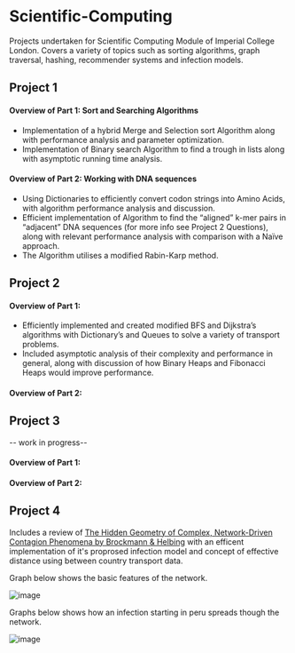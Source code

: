 # Scientific-Computing
Projects undertaken for Scientific Computing Module of Imperial College London. Covers a variety of topics such as sorting algorithms, graph traversal, hashing, recommender systems and infection models.

## Project 1
#### Overview of Part 1: Sort and Searching Algorithms
* Implementation of a hybrid Merge and Selection sort Algorithm along with performance analysis and parameter optimization.
* Implementation of Binary search Algorithm to find a trough in lists along with asymptotic running time analysis. 
#### Overview of Part 2: Working with DNA sequences
* Using Dictionaries to efficiently convert codon strings into Amino Acids, with algorithm performance analysis and discussion.  
* Efficient implementation of Algorithm to find the “aligned” k-mer pairs in “adjacent” DNA sequences (for more info see Project 2 Questions), along with relevant performance analysis with comparison with a Naïve approach. 
* The Algorithm utilises a modified Rabin-Karp method. 

## Project 2
#### Overview of Part 1:
* Efficiently implemented and created modified BFS and Dijkstra’s algorithms with Dictionary’s and Queues to solve a variety of transport problems. 
* Included asymptotic analysis of their complexity and performance in general, along with discussion of how Binary Heaps and Fibonacci Heaps would improve performance. 
#### Overview of Part 2:
## Project 3 
-- work in progress--
#### Overview of Part 1:
#### Overview of Part 2:
## Project 4
Includes a review of [The Hidden Geometry of Complex, Network-Driven Contagion Phenomena by Brockmann & Helbing](https://science.sciencemag.org/content/342/6164/1337) with an efficent implementation of it's proprosed infection model and concept of effective distance using between country transport data.

Graph below shows the basic features of the network.

![image](https://user-images.githubusercontent.com/58078485/95978099-9e6b5800-0e11-11eb-9b40-cde51ba4cdd9.png)

Graphs below shows how an infection starting in peru spreads though the network.  

![image](https://user-images.githubusercontent.com/58078485/95978372-fdc96800-0e11-11eb-8ac0-3b10c0b71806.png)



